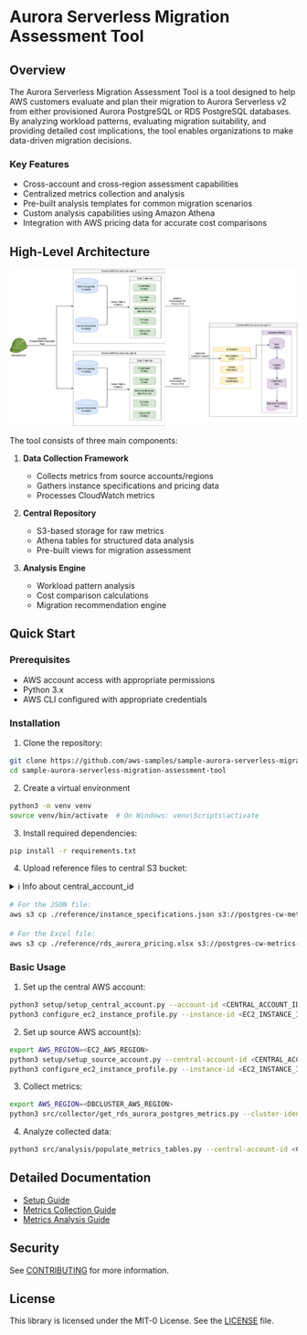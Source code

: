 # Aurora Serverless Migration Assessment Tool

## Overview

The Aurora Serverless Migration Assessment Tool is a tool designed to help AWS customers evaluate and plan their migration to Aurora Serverless v2 from either provisioned Aurora PostgreSQL or RDS PostgreSQL databases. By analyzing workload patterns, evaluating migration suitability, and providing detailed cost implications, the tool enables organizations to make data-driven migration decisions.

### Key Features

- Cross-account and cross-region assessment capabilities
- Centralized metrics collection and analysis
- Pre-built analysis templates for common migration scenarios
- Custom analysis capabilities using Amazon Athena
- Integration with AWS pricing data for accurate cost comparisons

## High-Level Architecture

![Architecture Diagram](docs/diagram/aurora_serverless_migration_assessment_tool_architecture.png)

The tool consists of three main components:

1. **Data Collection Framework**
   - Collects metrics from source accounts/regions
   - Gathers instance specifications and pricing data
   - Processes CloudWatch metrics

2. **Central Repository**
   - S3-based storage for raw metrics
   - Athena tables for structured data analysis
   - Pre-built views for migration assessment

3. **Analysis Engine**
   - Workload pattern analysis
   - Cost comparison calculations
   - Migration recommendation engine

## Quick Start

### Prerequisites

- AWS account access with appropriate permissions
- Python 3.x
- AWS CLI configured with appropriate credentials

### Installation

1. Clone the repository:
```bash
git clone https://github.com/aws-samples/sample-aurora-serverless-migration-assessment-tool.git
cd sample-aurora-serverless-migration-assessment-tool
```

2. Create a virtual environment
```bash
python3 -m venv venv
source venv/bin/activate  # On Windows: venv\Scripts\activate
```

3. Install required dependencies:
```bash
pip install -r requirements.txt
```

4. Upload reference files to central S3 bucket:
<details>
<summary>ℹ️ Info about central_account_id</summary>
The {central_account_id} in the commands below refers to your AWS account ID that will serve as the central repository. For example, if your central account ID is '123456789012', the bucket name would be 'postgres-cw-metrics-central-123456789012'.
</details>

```bash
# For the JSON file:
aws s3 cp ./reference/instance_specifications.json s3://postgres-cw-metrics-central-{central_account_id}/reference/instance_specifications.json

# For the Excel file:
aws s3 cp ./reference/rds_aurora_pricing.xlsx s3://postgres-cw-metrics-central-{central_account_id}/reference/rds_aurora_pricing.xlsx
```

### Basic Usage
1. Set up the central AWS account:
```bash
python3 setup/setup_central_account.py --account-id <CENTRAL_ACCOUNT_ID> --region <CENTRAL_AWS_REGION>
python3 configure_ec2_instance_profile.py --instance-id <EC2_INSTANCE_ID> --account-id <CENTRAL_ACCOUNT_ID> --region <EC2_AWS_REGION>
```

2. Set up source AWS account(s):
```bash
export AWS_REGION=<EC2_AWS_REGION>
python3 setup/setup_source_account.py --central-account-id <CENTRAL_ACCOUNT_ID>
python3 configure_ec2_instance_profile.py --instance-id <EC2_INSTANCE_ID> --account-id <SOURCE_ACCOUNT_ID> --region <EC2_AWS_REGION>
```

3. Collect metrics:
```bash
export AWS_REGION=<DBCLUSTER_AWS_REGION>
python3 src/collector/get_rds_aurora_postgres_metrics.py --cluster-identifier all --central-account-id <CENTRAL_ACCOUNT_ID>
```

4. Analyze collected data:
```bash
python3 src/analysis/populate_metrics_tables.py --central-account-id <CENTRAL_ACCOUNT_ID> --region <CENTRAL_AWS_REGION>
```

## Detailed Documentation
- [Setup Guide](docs/setup-guide.md)
- [Metrics Collection Guide](docs/metrics-collection-guide.md)
- [Metrics Analysis Guide](docs/metrics-analysis-guide.md)

## Security

See [CONTRIBUTING](CONTRIBUTING.md#security-issue-notifications) for more information.

## License

This library is licensed under the MIT-0 License. See the [LICENSE](LICENSE) file.
